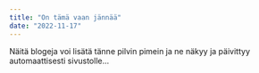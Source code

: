 ```yaml
---
title: "On tämä vaan jännää"
date: "2022-11-17"
---
```


Näitä blogeja voi lisätä tänne pilvin pimein ja ne näkyy ja päivittyy automaattisesti sivustolle...
